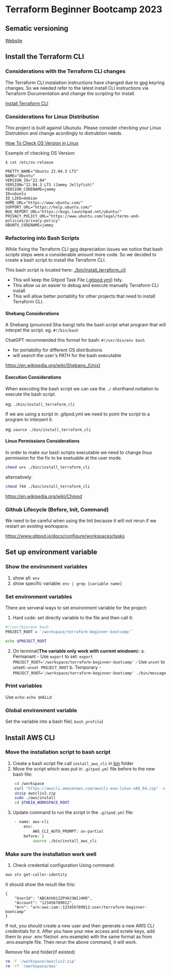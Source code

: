 # Terraform Beginner Bootcamp 2023

## Sematic versioning
[Website](https://semver.org/)

## Install the Terraform CLI

### Considerations with the Terraform CLI changes
The Terraform CLI instalation instructions have changed due to gpg keyring changes. So we needed refer to the latest install CLI instructions via Terraform Documentation and change the scripting for install.

[Install Terraform CLI](https://developer.hashicorp.com/terraform/tutorials/aws-get-started/install-cli)


### Considerations for Linux Distribution

This project is built against Ubunutu.
Please consider checking your Linux Distrubtion and change acordingly to distrubtion needs. 

[How To Check OS Version in Linux](
https://www.cyberciti.biz/faq/how-to-check-os-version-in-linux-command-line/)

Example of checking OS Version:

```
$ cat /etc/os-release

PRETTY_NAME="Ubuntu 22.04.3 LTS"
NAME="Ubuntu"
VERSION_ID="22.04"
VERSION="22.04.3 LTS (Jammy Jellyfish)"
VERSION_CODENAME=jammy
ID=ubuntu
ID_LIKE=debian
HOME_URL="https://www.ubuntu.com/"
SUPPORT_URL="https://help.ubuntu.com/"
BUG_REPORT_URL="https://bugs.launchpad.net/ubuntu/"
PRIVACY_POLICY_URL="https://www.ubuntu.com/legal/terms-and-policies/privacy-policy"
UBUNTU_CODENAME=jammy
```

### Refactoring into Bash Scripts

While fixing the Terraform CLI gpg depreciation issues we notice that bash scripts steps were a considerable amount more code. So we decided to create a bash script to install the Terraform CLI.

This bash script is located here: [./bin/install_terraform_cli](./bin/install_terraform_cli)

- This will keep the Gitpod Task File ([.gitpod.yml](.gitpod.yml)) tidy.
- This allow us an easier to debug and execute manually Terraform CLI install
- This will allow better portablity for other projects that need to install Terraform CLI.

#### Shebang Considerations

A Shebang (prounced Sha-bang) tells the bash script what program that will interpet the script. eg. `#!/bin/bash`

ChatGPT recommended this format for bash: `#!/usr/bin/env bash`

- for portability for different OS distributions 
-  will search the user's PATH for the bash executable

https://en.wikipedia.org/wiki/Shebang_(Unix)

#### Execution Considerations

When executing the bash script we can use the `./` shorthand notiation to execute the bash script.

eg. `./bin/install_terraform_cli`

If we are using a script in .gitpod.yml  we need to point the script to a program to interpert it.

eg. `source ./bin/install_terraform_cli`

#### Linux Permissions Considerations

In order to make our bash scripts executable we need to change linux permission for the fix to be exetuable at the user mode.

```sh
chmod u+x ./bin/install_terraform_cli
```

alternatively:

```sh
chmod 744 ./bin/install_terraform_cli
```

https://en.wikipedia.org/wiki/Chmod

### Github Lifecycle (Before, Init, Command)

We need to be careful when using the Init because it will not rerun if we restart an existing workspace.

https://www.gitpod.io/docs/configure/workspaces/tasks

## Set up environment variable

### Show the environment variables
1. show all: `env`
2. show specific variable: `env | grep [variable name]`

### Set environment variables
There are serveral ways to set environment variable for the project:
1. Hard code: set directly variable to the file and then call it:
```sh
#!/usr/bin/env bash
PROJECT_ROOT = '/workspace/terraform-beginner-bootcamp'`

echo $PROJECT_ROOT
```
2. On terminal(**The variable only work with current windown**):
    a. Permanant
        - Use `export` to set: `export PROJECT_ROOT='/workspace/terraform-beginner-bootcamp'`
        - Use `unset` to unset: `unset PROJECT_ROOT`
    b. Temporary
        - `PROJECT_ROOT='/workspace/terraform-beginner-bootcamp' ./bin/message`

### Print variables
Use `echo`: `echo $HELLO`

### Global environment variable
Set the variable into a bash file(`.bash_profile`)

## Install AWS CLI
### Move the installation script to bash script
1. Create a bash script file call `install_aws_cli` in [bin](./bin/install_aws_cli) folder
2. Move the script which was put in `.gitpod.yml` file before to the new bash file:
```sh
    cd /workspace
    curl "https://awscli.amazonaws.com/awscli-exe-linux-x86_64.zip" -o "awscliv2.zip"
    unzip awscliv2.zip
    sudo ./aws/install
    cd $THEIA_WORKSPACE_ROOT
```
3. Update command to run the script in the `.gitpod.yml` file:
```sh
    - name: aws-cli
        env:
            AWS_CLI_AUTO_PROMPT: on-partial
        before: |
            source ./bin/install_aws_cli
```

### Make sure the installation work well
1. Check credential configuration
Using command:
```sh
aws sts get-caller-identity
```

It should show the result like this:
```jso
{
    "UserId": "ABCAVUO12ZPVHJ3WIJ4KR",
    "Account": "123456789012",
    "Arn": "arn:aws:iam::123456789012:user/terraform-beginner-bootcamp"
}
```

If not, you should create a new user and then generate a new AWS CLI credentials for it. After you have your new access and screte keys, add them to your .env file(not .env.example) with the same format as from .env.example file. Then rerun the above command, it will work.

Remove file and folder(if existed)
```sh
rm -f '/workspace/awscliv2.zip'
rm -rf '/workspace/aws'
```